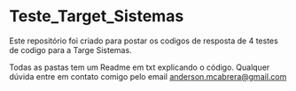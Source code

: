 # Teste_Target_Sistemas
Este repositório foi criado para postar os codigos de resposta de 4 testes de codigo para a Targe Sistemas. <br>

Todas as pastas tem um Readme em txt explicando o código.
Qualquer dúvida entre em contato comigo pelo email anderson.mcabrera@gmail.com
